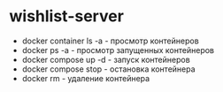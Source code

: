# wishlist-server


- docker container ls -a - просмотр контейнеров
- docker ps -a - просмотр запущенных контейнеров
- docker compose up -d - запуск контейнеров
- docker compose stop <id> - остановка контейнера
- docker rm <id> - удаление контейнера
